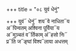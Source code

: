 +++
title = "०८ युवं धेनुं"

+++
युवं᳓ धेनुं᳓ शय᳓वे नाधिता᳓य  
अ᳓पिन्वतम् अश्विना पूर्विया᳓य  
अ᳓मुञ्चतं व᳓र्तिकाम् अं᳓हसो निः᳓  
प्र᳓ति ज᳓ङ्घां विश्प᳓लाया अधत्तम्